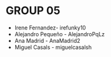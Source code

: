 <h1>GROUP 05</h1>

<ul>
 <li>Irene Fernandez- irefunky10</li>
 <li>Alejandro Pequeño - AlejandroPqLz</li>
 <li>Ana Madrid - AnaMadrid2</li>
 <li>Miguel Casals - miguelcasalsh</li>
<ul>
